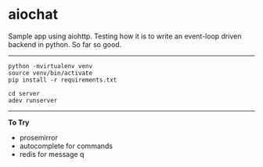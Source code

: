 # aiochat
 
Sample app using aiohttp. Testing how it is to write an event-loop driven backend in python. So far so good.

____________

```
python -mvirtualenv venv
source venv/bin/activate
pip install -r requirements.txt

cd server
adev runserver
```
____________


**To Try**
- prosemirror
- autocomplete for commands
- redis for message q
